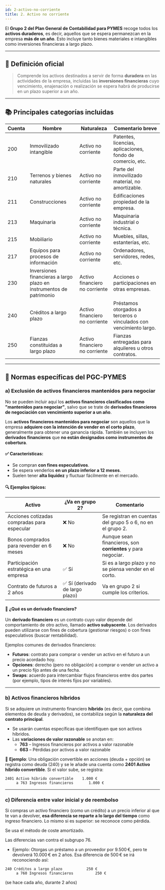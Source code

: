 ```yaml
---
id: 2-activo-no-corriente
title: 2. Activo no corriente
---
```


El **Grupo 2 del Plan General de Contabilidad para PYMES** recoge todos los **activos duraderos**, es decir, aquellos que se espera permanezcan en la empresa **más de un año**. Esto incluye tanto bienes materiales e intangibles como inversiones financieras a largo plazo.

---

## 📘 Definición oficial

> Comprende los activos destinados a servir de forma **duradera** en las actividades de la empresa, incluidas las **inversiones financieras** cuyo vencimiento, enajenación o realización se espera habrá de producirse en un plazo superior a un año.

---

## 📚 Principales categorías incluidas

| Cuenta | Nombre                                                   | Naturaleza               | Comentario breve                                                        |
|--------|----------------------------------------------------------|--------------------------|--------------------------------------------------------------------------|
| 200    | Inmovilizado intangible                                  | Activo no corriente      | Patentes, licencias, aplicaciones, fondo de comercio, etc.              |
| 210    | Terrenos y bienes naturales                              | Activo no corriente      | Parte del inmovilizado material, no amortizable.                        |
| 211    | Construcciones                                           | Activo no corriente      | Edificaciones propiedad de la empresa.                                  |
| 213    | Maquinaria                                               | Activo no corriente      | Maquinaria industrial o técnica.                                        |
| 215    | Mobiliario                                               | Activo no corriente      | Muebles, sillas, estanterías, etc.                                      |
| 217    | Equipos para procesos de información                     | Activo no corriente      | Ordenadores, servidores, redes, etc.                                    |
| 230    | Inversiones financieras a largo plazo en instrumentos de patrimonio | Activo financiero no corriente | Acciones o participaciones en otras empresas.                      |
| 240    | Créditos a largo plazo                                   | Activo financiero no corriente | Préstamos otorgados a terceros o vinculados con vencimiento largo. |
| 250    | Fianzas constituidas a largo plazo                       | Activo financiero no corriente | Fianzas entregadas para alquileres u otros contratos.             |

---

## 🧩 Normas específicas del PGC-PYMES

### a) Exclusión de activos financieros mantenidos para negociar

No se pueden incluir aquí los **activos financieros clasificados como "mantenidos para negociar"**, salvo que se trate de **derivados financieros de negociación con vencimiento superior a un año**.

Los **activos financieros mantenidos para negociar** son aquellos que la empresa **adquiere con la intención de vender en el corto plazo**, generalmente para obtener una ganancia rápida. También se incluyen los **derivados financieros** que **no están designados como instrumentos de cobertura**.

#### ✅ Características:

- Se compran **con fines especulativos**.
- Se espera venderlos **en un plazo inferior a 12 meses**.
- Suelen tener **alta liquidez** y fluctuar fácilmente en el mercado.

#### 🔍 Ejemplos típicos:

| Activo                                      | ¿Va en grupo 2? | Comentario |
|--------------------------------------------|------------------|------------|
| Acciones cotizadas compradas para especular | ❌ No             | Se registran en cuentas del grupo 5 o 6, no en el grupo 2. |
| Bonos comprados para revender en 6 meses    | ❌ No             | Aunque sean financieros, son **corrientes** y para negociar. |
| Participación estratégica en una empresa    | ✅ Sí             | Si es a largo plazo y no se piensa vender en el corto. |
| Contrato de futuros a 2 años                | ✅ Sí (derivado de largo plazo) | Va en grupo 2 si cumple los criterios. |

#### 🎯 ¿Qué es un derivado financiero?

Un **derivado financiero** es un contrato cuyo valor depende del comportamiento de otro activo, llamado **activo subyacente**. Los derivados pueden utilizarse con fines de cobertura (gestionar riesgos) o con fines especulativos (buscar rentabilidad).

Ejemplos comunes de derivados financieros:

- **Futuros**: contrato para comprar o vender un activo en el futuro a un precio acordado hoy.
- **Opciones**: derecho (pero no obligación) a comprar o vender un activo a un precio fijo antes de una fecha.
- **Swaps**: acuerdo para intercambiar flujos financieros entre dos partes (por ejemplo, tipos de interés fijos por variables).


---

### b) Activos financieros híbridos

Si se adquiere un instrumento financiero **híbrido** (es decir, que combina elementos de deuda y derivados), se contabiliza según la **naturaleza del contrato principal**.


- Se usarán cuentas específicas que identifiquen que son activos híbridos.
- Las **variaciones de valor razonable** se anotan en:
  - **763** – Ingresos financieros por activos a valor razonable
  - **663** – Pérdidas por activos a valor razonable

🔹 **Ejemplo**:
Una obligación convertible en acciones (deuda + opción) se registra como deuda (240) y se le añade una cuenta como **2401 Activo híbrido convertible**. Si el valor sube, se registra:

```plaintext
2401 Activo híbrido convertible    1.000 €
     a 763 Ingresos financieros       1.000 €
```

---

### c) Diferencia entre valor inicial y de reembolso
Si compras un activo financiero (como un crédito) a un precio inferior al que te van a devolver, **esa diferencia se reparte a lo largo del tiempo** como ingreso financiero. Lo mismo si es superior: se reconoce como pérdida.

Se usa el método de coste amortizado.

Las diferencias van contra el subgrupo 76.

- Ejemplo: Otorgas un préstamo a un proveedor por 9.500 €, pero te devolverá 10.000 € en 2 años. Esa diferencia de 500 € se irá reconociendo así:

```plaintext
240 Créditos a largo plazo           250 €
     a 760 Ingresos financieros          250 €
```

(se hace cada año, durante 2 años)

